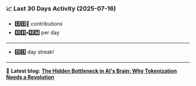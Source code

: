 <!--START_STATS-->
### 📈 Last 30 Days Activity (2025-07-16)  
- **9️⃣9️⃣🎱** contributions  
- **3️⃣3️⃣•2️⃣7️⃣** per day
---
- **4️⃣6️⃣** day streak!
---
📝 **Latest blog:** [**The Hidden Bottleneck in AI's Brain: Why Tokenization Needs a Revolution**](https://andriak.com/blog/tokenization-revolution)
<!--END_STATS-->
